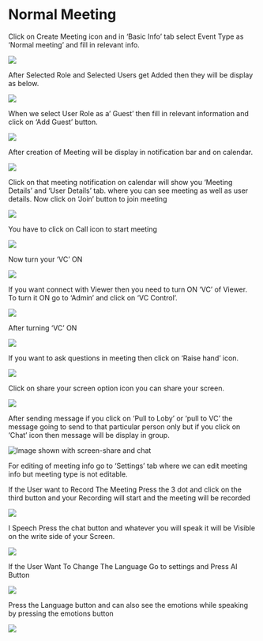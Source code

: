 # Normal Meeting

Click on Create Meeting icon and in ‘Basic Info’ tab select Event Type as ‘Normal meeting’ and fill in relevant info.

![](../../.gitbook/assets/11.png)

After Selected Role and Selected Users get Added then they will be display as below.

![](../../.gitbook/assets/12.png)

When we select User Role as a’ Guest’ then fill in relevant information and click on ‘Add Guest’ button.

![](../../.gitbook/assets/13.png)

After creation of Meeting will be display in notification bar and on calendar.

![](../../.gitbook/assets/14.png)

Click on that meeting notification on calendar will show you ‘Meeting Details’ and ‘User Details’ tab. where you can see meeting as well as user details. Now click on ‘Join’ button to join meeting

![](../../.gitbook/assets/image%20%2892%29.png)

You have to click on Call icon to start meeting

![](../../.gitbook/assets/image%20%28109%29.png)

Now turn your ‘VC’ ON

![](../../.gitbook/assets/image%20%2876%29.png)

If you want connect with Viewer then you need to turn ON ‘VC’ of Viewer. To turn it ON go to ‘Admin’ and click on ‘VC Control’.

![](../../.gitbook/assets/image%20%28147%29.png)

After turning ‘VC’ ON

![](../../.gitbook/assets/image%20%2878%29.png)

If you want to ask questions in meeting then click on ‘Raise hand’ icon.

![](../../.gitbook/assets/image%20%28164%29.png)

Click on share your screen option icon you can share your screen.

![](../../.gitbook/assets/popup_ss.png)

After sending message if you click on ‘Pull to Loby’ or ‘pull to VC’ the message going to send to that particular person only but if you click on ‘Chat’ icon then message will be display in group.

![Image shown with screen-share and chat](../../.gitbook/assets/image%20%28127%29.png)

For editing of meeting info go to ‘Settings’ tab where we can edit meeting info but meeting type is not editable.

If the User want to Record The Meeting Press the 3 dot and click on the third button and your Recording will start and the meeting will be recorded

![](../../.gitbook/assets/image%20%2857%29.png)

I Speech Press the chat button and whatever you will speak it will be Visible on the write side of your Screen.

![](../../.gitbook/assets/image%20%28188%29.png)

If the User Want To Change The Language Go to settings and Press AI Button

![](../../.gitbook/assets/image%20%2879%29.png)

Press the Language button and can also see the emotions while speaking by pressing the emotions button  
  


![](../../.gitbook/assets/image%20%2819%29.png)



